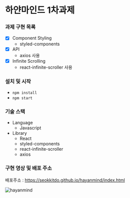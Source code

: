 # 하얀마인드 1차과제

### **과제 구현 목록**

- [x] Component Styling
  - styled-components
- [x] API
  - axios 사용
- [x] Infinite Scrolling
  - react-infinite-scroller 사용

### **설치 및 시작**

- `npm install`
- `npm start`

### **기술 스택**

- Language
  - Javascript
- Library
  - React
  - styled-components
  - react-infinite-scroller
  - axios

### **구현 영상 및 배포 주소**

배포주소 : https://seokkitdo.github.io/hayanmind/index.html

![hayanmind](https://user-images.githubusercontent.com/39605922/127191122-44c45c98-a23b-428a-8668-fd600978e567.gif)
